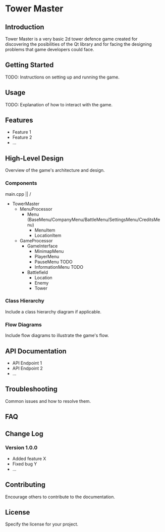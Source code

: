 # Tower Master

## Introduction

Tower Master is a very basic 2d tower defence game created for
discovering the posibilities of the Qt library and for facing
the designing problems that game developers could face.

## Getting Started

TODO: Instructions on setting up and running the game.

## Usage

TODO: Explanation of how to interact with the game.

## Features

- Feature 1
- Feature 2
- ...

## High-Level Design

Overview of the game's architecture and design.

### Components

main.cpp
    ||
    \/
- TowerMaster
    - MenuProcessor
        - Menu (BaseMenu/CompanyMenu/BattleMenu/SettingsMenu/CreditsMenu)
            - MenuItem
            - LocationItem
    - GameProcessor
        - GameInterface
            - MinimapMenu
            - PlayerMenu
            - PauseMenu TODO
            - InformationMenu TODO
        - Battlefield
            - Location
            - Enemy
            - Tower

### Class Hierarchy

Include a class hierarchy diagram if applicable.

### Flow Diagrams

Include flow diagrams to illustrate the game's flow.

## API Documentation

- API Endpoint 1
- API Endpoint 2
- ...

## Troubleshooting

Common issues and how to resolve them.

## FAQ

## Change Log

### Version 1.0.0

- Added feature X
- Fixed bug Y
- ...

## Contributing

Encourage others to contribute to the documentation.

## License

Specify the license for your project.
